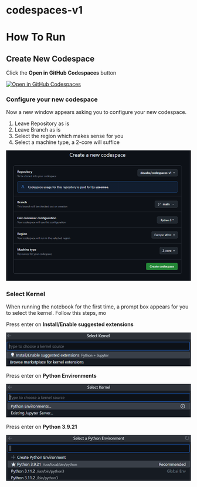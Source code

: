 # codespaces-v1

# How To Run
## Create New Codespace
Click the **Open in GitHub Codespaces** button

[![Open in GitHub Codespaces](https://github.com/codespaces/badge.svg)](https://codespaces.new/devabz/codespaces-v1)

### Configure your new codespace
Now a new window appears asking you to configure your new codespace. 
1. Leave Repository as is
2. Leave Branch as is
3. Select the region which makes sense for you
4. Select a machine type, a 2-core will suffice

![alt text](docs/codespace/create_new/codespace.png)

### Select Kernel
When running the notebook for the first time, a prompt box appears for you to select the kernel. Follow this steps, mo

Press enter on **Install/Enable suggested extensions**

![alt text](docs/codespace/select_kernel/install_ext.png)


Press enter on **Python Environments**

![alt text](docs/codespace/select_kernel/python_env.png)


Press enter on **Python 3.9.21**

![alt text](docs/codespace/select_kernel/python_ver.png)

